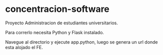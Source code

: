 # concentracion-software
Proyecto Administracion de estudiantes universitarios.

Para correrlo necesita Python y Flask instalado.

Navegue al directorio y ejecute app.python, luego se genera un url donde esta alojado el FE.
